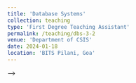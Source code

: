 ```yaml
---
title: 'Database Systems'
collection: teaching
type: 'First Degree Teaching Assistant'
permalink: /teaching/dbs-3-2
venue: 'Department of CSIS'
date: 2024-01-18
location: 'BITS Pilani, Goa'
---
```


<!-- Co‐instructed for the Introduction to Deep Learning course. The course provides introductory knowledge and assignments on Deep Learning, Computer Vision, Natural Language Processing, and Generative
Models. --> -->
